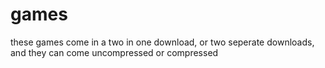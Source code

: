 # games
these games come in a two in one download, or two seperate downloads, and they can come uncompressed or compressed
